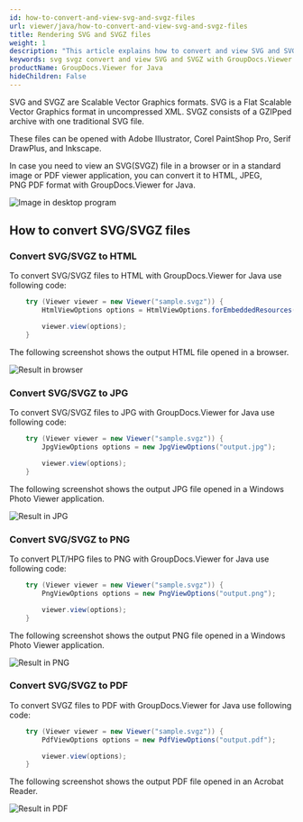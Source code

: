 ```yaml
---
id: how-to-convert-and-view-svg-and-svgz-files
url: viewer/java/how-to-convert-and-view-svg-and-svgz-files
title: Rendering SVG and SVGZ files
weight: 1
description: "This article explains how to convert and view SVG and SVGZ files with GroupDocs.Viewer within your Java applications."
keywords: svg svgz convert and view SVG and SVGZ with GroupDocs.Viewer Java API
productName: GroupDocs.Viewer for Java
hideChildren: False
---
```

SVG and SVGZ are Scalable Vector Graphics formats. SVG is a Flat Scalable Vector Graphics format in uncompressed XML.
SVGZ consists of a GZIPped archive with one traditional SVG file.

These files can be opened with Adobe Illustrator, Corel PaintShop Pro, Serif DrawPlus, and Inkscape.

In case you need to view an SVG(SVGZ) file in a browser or in a standard image or PDF viewer application, you can convert it to HTML, JPEG, PNG PDF format with GroupDocs.Viewer for Java.

![Image in desktop program](/viewer/java/images/how-to-convert-and-view-svg-and-svgz-files/main.jpg)

## How to convert SVG/SVGZ files

### Convert SVG/SVGZ to HTML

To convert SVG/SVGZ files to HTML with GroupDocs.Viewer for Java use following code:

```java
    try (Viewer viewer = new Viewer("sample.svgz")) {
        HtmlViewOptions options = HtmlViewOptions.forEmbeddedResources("output.html");

        viewer.view(options);
    }
```

The following screenshot shows the output HTML file opened in a browser.

![Result in browser](/viewer/java/images/how-to-convert-and-view-svg-and-svgz-files/result-in-browser.jpg)

### Convert SVG/SVGZ to JPG

To convert SVG/SVGZ files to JPG with GroupDocs.Viewer for Java use following code:

```java
    try (Viewer viewer = new Viewer("sample.svgz")) {
        JpgViewOptions options = new JpgViewOptions("output.jpg");

        viewer.view(options);
    }
```

The following screenshot shows the output JPG file opened in a Windows Photo Viewer application.

![Result in JPG](/viewer/java/images/how-to-convert-and-view-svg-and-svgz-files/result-jpg.jpg)

### Convert SVG/SVGZ to PNG

To convert PLT/HPG files to PNG with GroupDocs.Viewer for Java use following code:

```java
    try (Viewer viewer = new Viewer("sample.svgz")) {
        PngViewOptions options = new PngViewOptions("output.png");

        viewer.view(options);
    }
```

The following screenshot shows the output PNG file opened in a Windows Photo Viewer application.

![Result in PNG](/viewer/java/images/how-to-convert-and-view-svg-and-svgz-files/result-png.jpg)

### Convert SVG/SVGZ to PDF

To convert SVGZ files to PDF with GroupDocs.Viewer for Java use following code:

```java
    try (Viewer viewer = new Viewer("sample.svgz")) {
        PdfViewOptions options = new PdfViewOptions("output.pdf");

        viewer.view(options);
    }
```

The following screenshot shows the output PDF file opened in an Acrobat Reader.

![Result in PDF](/viewer/java/images/how-to-convert-and-view-svg-and-svgz-files/result-pdf.jpg)
